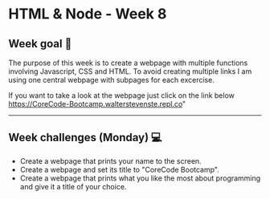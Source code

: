 # HTML & Node - Week 8

## Week goal 🏁

The purpose of this week is to create a webpage with multiple functions involving Javascript, CSS and HTML. To avoid creating multiple links I am using one central webpage with subpages for each excercise.

If you want to take a look at the webpage just click on the link below <br>
https://CoreCode-Bootcamp.walterstevenste.repl.co"

---
## Week challenges (Monday) 💻

* Create a webpage that prints your name to the screen.
* Create a webpage and set its title to "CoreCode Bootcamp".
* Create a webpage that prints what you like the most about programming and give it a title of your choice.

